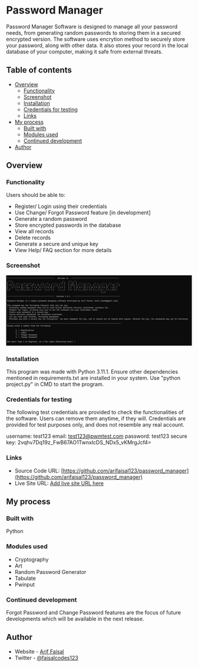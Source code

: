 # Password Manager

Password Manager Software is designed to manage all your password needs, from generating random passwords to storing them in a secured encrypted version. The software uses encrytion method to securely store your password, along with other data. It also stores your record in the local database of your computer, making it safe from external threats.  

## Table of contents

- [Overview](#overview)
  - [Functionality](#functionality)
  - [Screenshot](#screenshot)
  - [Installation](#installation)
  - [Credentials for testing](#credentials-for-testing)
  - [Links](#links)
- [My process](#my-process)
  - [Built with](#built-with)
  - [Modules used](#modules-used)
  - [Continued development](#continued-development)
- [Author](#author)

## Overview

### Functionality

Users should be able to:

- Register/ Login using their credentials
- Use Change/ Forgot Password feature [in development] 
- Generate a random password
- Store encrypted passwords in the database
- View all records
- Delete records
- Generate a secure and unique key
- View Help/ FAQ section for more details

### Screenshot

![](./screenshot.png)

### Installation

This program was made with Python 3.11.1. Ensure other dependencies mentioned in requirements.txt are installed in your system. Use "python project.py" in CMD to start the program.

### Credentials for testing

The following test credentials are provided to check the functionalities of the software. Users can remove them anytime, if they will. Credentials are provided for test purposes only, and does not resemble any real account.

username: test123
email: test123@pwmtest.com
password: test123
secure key: 2vqhv7Dq19z_FwB67AO1TwnxlcDS_NDx5_vKMrgJcf4=

### Links

- Source Code URL: [https://github.com/arifaisal123/password_manager](https://github.com/arifaisal123/password_manager)
- Live Site URL: [Add live site URL here](https://your-live-site-url.com)

## My process

### Built with

Python

### Modules used

- Cryptography
- Art 
- Random Password Generator
- Tabulate
- Pwinput

### Continued development

Forgot Password and Change Password features are the focus of future developments which will be available in the next release.

## Author

- Website - [Arif Faisal](https://arifaisal123.github.io)
- Twitter - [@faisalcodes123](https://twitter.com/faisalcodes123)
